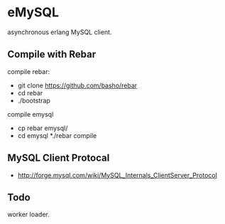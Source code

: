 # eMySQL

asynchronous erlang MySQL client.

## Compile with Rebar

compile rebar:

* git clone https://github.com/basho/rebar
* cd rebar
* ./bootstrap

compile emysql

* cp rebar emysql/
* cd emysql
*./rebar compile

## MySQL Client Protocal

* http://forge.mysql.com/wiki/MySQL_Internals_ClientServer_Protocol

## Todo

worker loader.
